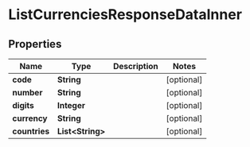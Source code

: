 

# ListCurrenciesResponseDataInner

## Properties

Name | Type | Description | Notes
------------ | ------------- | ------------- | -------------
**code** | **String** |  |  [optional]
**number** | **String** |  |  [optional]
**digits** | **Integer** |  |  [optional]
**currency** | **String** |  |  [optional]
**countries** | **List&lt;String&gt;** |  |  [optional]




